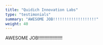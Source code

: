 ```yaml
---
title: "Quidich Innovation Labs"
type: "testimonials"
summary: "AWESOME JOB!!!!!!!!!!!!!!!!!!!"
weight: 40
---
```


AWESOME JOB!!!!!!!!!!!!!!!!!!!